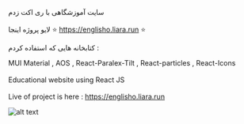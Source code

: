 سایت آموزشگاهی با ری اکت زدم
<br>
</br>
لایو پروژه اینجا ⭐ https://englisho.liara.run ⭐

کتابخانه هایی که استفاده کردم :

MUI Material ,
AOS ,
React-Paralex-Tilt ,
React-particles ,
React-Icons 
<br>
</br>
Educational website using React JS
<br>
</br>
Live of project is here : https://englisho.liara.run       

![alt text](https://github.com/mohammadbaghani/Englisho-React/blob/master/Screenshot_2025_01_08-9.png)
